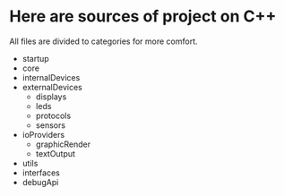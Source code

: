 # Here are sources of project on C++

All files are divided to categories for more comfort.

- startup
- core
- internalDevices
- externalDevices
    - displays
    - leds
    - protocols
    - sensors
- ioProviders
    - graphicRender
    - textOutput
- utils
- interfaces
- debugApi

